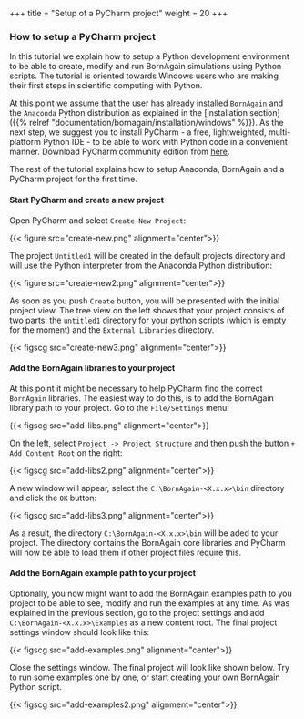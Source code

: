 +++
title = "Setup of a PyCharm project"
weight = 20
+++

### How to setup a PyCharm project

In this tutorial we explain how to setup a Python development environment to be able to create, modify and run BornAgain simulations using Python scripts. The tutorial is oriented towards Windows users who are making their first steps in scientific computing with Python.

At this point we assume that the user has already installed `BornAgain` and the `Anaconda` Python distribution as explained in the [installation section]({{% relref "documentation/bornagain/installation/windows" %}}). As the next step, we suggest you to install PyCharm - a free, lightweighted, multi-platform Python IDE - to be able to work with Python code in a convenient manner. Download PyCharm community edition from [here](https://www.jetbrains.com/pycharm/download).

The rest of the tutorial explains how to setup Anaconda, BornAgain and a PyCharm project for the first time.

#### Start PyCharm and create a new project

Open PyCharm and select `Create New Project`:

{{< figure src="create-new.png" alignment="center">}}

The project `Untitled1` will be created in the default projects directory and will use the Python interpreter from the Anaconda Python distribution:

{{< figure src="create-new2.png" alignment="center">}}

As soon as you push `Create` button, you will be presented with the initial project view. The tree view on the left shows that your project consists of two parts: the `untitled1` directory for your python scripts (which is empty for the moment) and the `External Libraries` directory.

{{< figscg src="create-new3.png" alignment="center">}}

#### Add the BornAgain libraries to your project

At this point it might be necessary to help PyCharm find the correct `BornAgain` libraries. The easiest way to do this, is to add the BornAgain library path to your project. Go to the `File/Settings` menu:

{{< figscg src="add-libs.png" alignment="center">}}

On the left, select `Project -> Project Structure` and then push the button `+ Add Content Root` on the right:

{{< figscg src="add-libs2.png" alignment="center">}}

A new window will appear, select the `C:\BornAgain-<X.x.x>\bin` directory and click the `OK` button:

{{< figscg src="add-libs3.png" alignment="center">}}

As a result, the directory `C:\BornAgain-<X.x.x>\bin` will be aded to your project. The directory contains the BornAgain core libraries and PyCharm will now be able to load them if other project files require this.

#### Add the BornAgain example path to your project

Optionally, you now might want to add the BornAgain examples path to you project to be able to see, modify and run the examples at any time. As was explained in the previous section, go to the project settings and add `C:\BornAgain-<X.x.x>\Examples` as a new content root. The final project settings window should look like this:

{{< figscg src="add-examples.png" alignment="center">}}

Close the settings window. The final project will look like shown below. Try to run some examples one by one, or start creating your own BornAgain Python script.

{{< figscg src="add-examples2.png" alignment="center">}}

